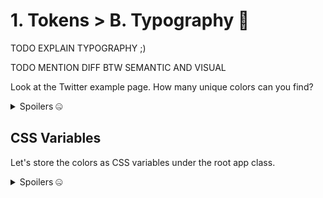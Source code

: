# 1. Tokens > B. Typography 🎹

TODO EXPLAIN TYPOGRAPHY ;)

TODO MENTION DIFF BTW SEMANTIC AND VISUAL

Look at the Twitter example page.
How many unique colors can you find?

<details>
<summary>Spoilers 🤐</summary>

- Font size:
  - Small: `0.75rem`
  - Medium: `0.875rem`
  - Large: `1.125rem`
  - Extra large: `1.25rem`
- Font weight:
  - Bold: `bold`
  - Extrabold: `800`
- Line height:
  - Small: `1rem`
  - Medium: `1.25rem`
  - Large: `1.75rem`

</details>

## CSS Variables

Let's store the colors as CSS variables under the root app class.

<details>
<summary>Spoilers 🤐</summary>

```css
.nativeApp {
	/* ... */

	--font-size-small: 0.75rem;
	--font-size-medium: 0.875rem;
	--font-size-large: 1.125rem;
	--font-size-extra-large: 1.25rem;

	--font-weight-bold: bold;
	--font-weight-extra-bold: 800;

	--line-height-small: 1rem;
	--line-height-medium: 1.25rem;
	--line-height-large: 1.75rem;
}
```

</summary>

Use find-and-replace on your editor to switch hardcoded values over to the new CSS variables in the `src/0-start` folder.

> Aside: in theory, we could also make a `<Text>` component.
> Doing so is a good idea but out of scope for what we can cover in this workshop.
